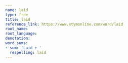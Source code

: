 ```yaml
---
name: laid
type: free
title: laid
reference_link: https://www.etymonline.com/word/laid
root_name: 
root_language: 
denotation: 
word_sums:
- sum: 'Laid + '
  respelling: laid
---
```

